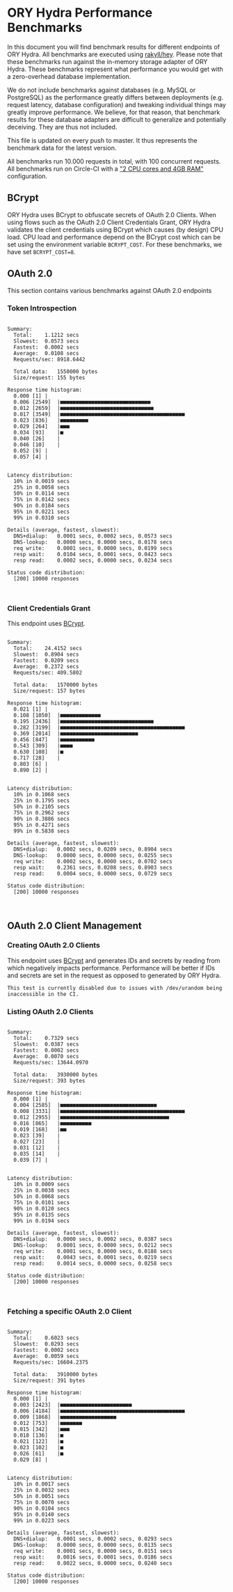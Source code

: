 # ORY Hydra Performance Benchmarks

In this document you will find benchmark results for different endpoints of ORY Hydra. All benchmarks are executed
using [rakyll/hey](https://github.com/rakyll/hey). Please note that these benchmarks run against the in-memory storage
adapter of ORY Hydra. These benchmarks represent what performance you would get with a zero-overhead database implementation.

We do not include benchmarks against databases (e.g. MySQL or PostgreSQL) as the performance greatly differs between
deployments (e.g. request latency, database configuration) and tweaking individual things may greatly improve performance.
We believe, for that reason, that benchmark results for these database adapters are difficult to generalize and potentially
deceiving. They are thus not included.

This file is updated on every push to master. It thus represents the benchmark data for the latest version.

All benchmarks run 10.000 requests in total, with 100 concurrent requests. All benchmarks run on Circle-CI with a
["2 CPU cores and 4GB RAM"](https://support.circleci.com/hc/en-us/articles/360000489307-Why-do-my-tests-take-longer-to-run-on-CircleCI-than-locally-)
configuration.

## BCrypt

ORY Hydra uses BCrypt to obfuscate secrets of OAuth 2.0 Clients. When using flows such as the OAuth 2.0 Client Credentials
Grant, ORY Hydra validates the client credentials using BCrypt which causes (by design) CPU load. CPU load and performance
depend on the BCrypt cost which can be set using the environment variable `BCRYPT_COST`. For these benchmarks,
we have set `BCRYPT_COST=8`.

## OAuth 2.0

This section contains various benchmarks against OAuth 2.0 endpoints

### Token Introspection

```

Summary:
  Total:	1.1212 secs
  Slowest:	0.0573 secs
  Fastest:	0.0002 secs
  Average:	0.0108 secs
  Requests/sec:	8918.6442
  
  Total data:	1550000 bytes
  Size/request:	155 bytes

Response time histogram:
  0.000 [1]	|
  0.006 [2549]	|■■■■■■■■■■■■■■■■■■■■■■■■■■■■■
  0.012 [2659]	|■■■■■■■■■■■■■■■■■■■■■■■■■■■■■■
  0.017 [3549]	|■■■■■■■■■■■■■■■■■■■■■■■■■■■■■■■■■■■■■■■■
  0.023 [836]	|■■■■■■■■■
  0.029 [264]	|■■■
  0.034 [93]	|■
  0.040 [26]	|
  0.046 [10]	|
  0.052 [9]	|
  0.057 [4]	|


Latency distribution:
  10% in 0.0019 secs
  25% in 0.0058 secs
  50% in 0.0114 secs
  75% in 0.0142 secs
  90% in 0.0184 secs
  95% in 0.0221 secs
  99% in 0.0310 secs

Details (average, fastest, slowest):
  DNS+dialup:	0.0001 secs, 0.0002 secs, 0.0573 secs
  DNS-lookup:	0.0000 secs, 0.0000 secs, 0.0178 secs
  req write:	0.0001 secs, 0.0000 secs, 0.0199 secs
  resp wait:	0.0104 secs, 0.0001 secs, 0.0423 secs
  resp read:	0.0002 secs, 0.0000 secs, 0.0234 secs

Status code distribution:
  [200]	10000 responses



```

### Client Credentials Grant

This endpoint uses [BCrypt](#bcrypt).

```

Summary:
  Total:	24.4152 secs
  Slowest:	0.8904 secs
  Fastest:	0.0209 secs
  Average:	0.2372 secs
  Requests/sec:	409.5802
  
  Total data:	1570000 bytes
  Size/request:	157 bytes

Response time histogram:
  0.021 [1]	|
  0.108 [1050]	|■■■■■■■■■■■■■
  0.195 [2436]	|■■■■■■■■■■■■■■■■■■■■■■■■■■■■■■
  0.282 [3199]	|■■■■■■■■■■■■■■■■■■■■■■■■■■■■■■■■■■■■■■■■
  0.369 [2014]	|■■■■■■■■■■■■■■■■■■■■■■■■■
  0.456 [847]	|■■■■■■■■■■■
  0.543 [309]	|■■■■
  0.630 [108]	|■
  0.717 [28]	|
  0.803 [6]	|
  0.890 [2]	|


Latency distribution:
  10% in 0.1068 secs
  25% in 0.1795 secs
  50% in 0.2105 secs
  75% in 0.2962 secs
  90% in 0.3886 secs
  95% in 0.4271 secs
  99% in 0.5838 secs

Details (average, fastest, slowest):
  DNS+dialup:	0.0002 secs, 0.0209 secs, 0.8904 secs
  DNS-lookup:	0.0000 secs, 0.0000 secs, 0.0255 secs
  req write:	0.0002 secs, 0.0000 secs, 0.0702 secs
  resp wait:	0.2361 secs, 0.0208 secs, 0.8903 secs
  resp read:	0.0004 secs, 0.0000 secs, 0.0729 secs

Status code distribution:
  [200]	10000 responses



```

## OAuth 2.0 Client Management

### Creating OAuth 2.0 Clients

This endpoint uses [BCrypt](#bcrypt) and generates IDs and secrets by reading from  which negatively impacts
performance. Performance will be better if IDs and secrets are set in the request as opposed to generated by ORY Hydra.

```
This test is currently disabled due to issues with /dev/urandom being inaccessible in the CI.
```

### Listing OAuth 2.0 Clients

```

Summary:
  Total:	0.7329 secs
  Slowest:	0.0387 secs
  Fastest:	0.0002 secs
  Average:	0.0070 secs
  Requests/sec:	13644.0970
  
  Total data:	3930000 bytes
  Size/request:	393 bytes

Response time histogram:
  0.000 [1]	|
  0.004 [2585]	|■■■■■■■■■■■■■■■■■■■■■■■■■■■■■■■
  0.008 [3331]	|■■■■■■■■■■■■■■■■■■■■■■■■■■■■■■■■■■■■■■■■
  0.012 [2955]	|■■■■■■■■■■■■■■■■■■■■■■■■■■■■■■■■■■■
  0.016 [865]	|■■■■■■■■■■
  0.019 [168]	|■■
  0.023 [39]	|
  0.027 [23]	|
  0.031 [12]	|
  0.035 [14]	|
  0.039 [7]	|


Latency distribution:
  10% in 0.0009 secs
  25% in 0.0038 secs
  50% in 0.0068 secs
  75% in 0.0101 secs
  90% in 0.0120 secs
  95% in 0.0135 secs
  99% in 0.0194 secs

Details (average, fastest, slowest):
  DNS+dialup:	0.0000 secs, 0.0002 secs, 0.0387 secs
  DNS-lookup:	0.0001 secs, 0.0000 secs, 0.0212 secs
  req write:	0.0001 secs, 0.0000 secs, 0.0188 secs
  resp wait:	0.0043 secs, 0.0001 secs, 0.0219 secs
  resp read:	0.0014 secs, 0.0000 secs, 0.0258 secs

Status code distribution:
  [200]	10000 responses



```

### Fetching a specific OAuth 2.0 Client

```

Summary:
  Total:	0.6023 secs
  Slowest:	0.0293 secs
  Fastest:	0.0002 secs
  Average:	0.0059 secs
  Requests/sec:	16604.2375
  
  Total data:	3910000 bytes
  Size/request:	391 bytes

Response time histogram:
  0.000 [1]	|
  0.003 [2423]	|■■■■■■■■■■■■■■■■■■■■■■■
  0.006 [4184]	|■■■■■■■■■■■■■■■■■■■■■■■■■■■■■■■■■■■■■■■■
  0.009 [1868]	|■■■■■■■■■■■■■■■■■■
  0.012 [753]	|■■■■■■■
  0.015 [342]	|■■■
  0.018 [136]	|■
  0.021 [122]	|■
  0.023 [102]	|■
  0.026 [61]	|■
  0.029 [8]	|


Latency distribution:
  10% in 0.0017 secs
  25% in 0.0032 secs
  50% in 0.0051 secs
  75% in 0.0070 secs
  90% in 0.0104 secs
  95% in 0.0140 secs
  99% in 0.0223 secs

Details (average, fastest, slowest):
  DNS+dialup:	0.0001 secs, 0.0002 secs, 0.0293 secs
  DNS-lookup:	0.0000 secs, 0.0000 secs, 0.0135 secs
  req write:	0.0001 secs, 0.0000 secs, 0.0151 secs
  resp wait:	0.0016 secs, 0.0001 secs, 0.0186 secs
  resp read:	0.0022 secs, 0.0000 secs, 0.0240 secs

Status code distribution:
  [200]	10000 responses



```
